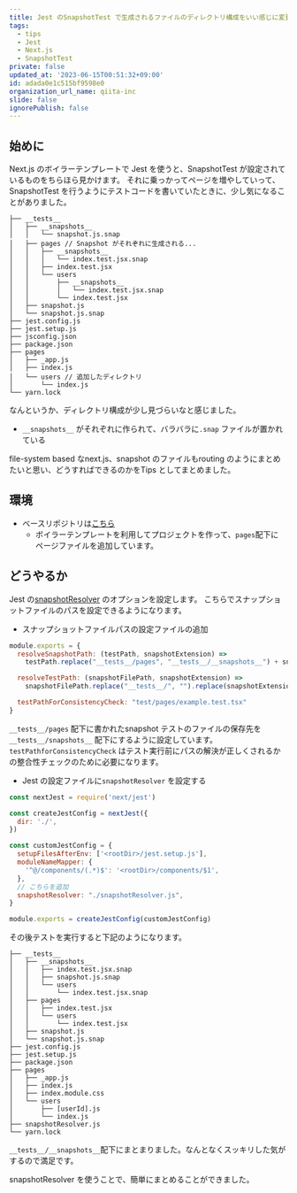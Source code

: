 ```yaml
---
title: Jest のSnapshotTest で生成されるファイルのディレクトリ構成をいい感じに変更する
tags:
  - tips
  - Jest
  - Next.js
  - SnapshotTest
private: false
updated_at: '2023-06-15T00:51:32+09:00'
id: adada0e1c515bf9598e0
organization_url_name: qiita-inc
slide: false
ignorePublish: false
---
```

## 始めに

Next.js のボイラーテンプレートで Jest を使うと、SnapshotTest が設定されているものをちらほら見かけます。
それに乗っかってページを増やしていって、SnapshotTest を行うようにテストコードを書いていたときに、少し気になることがありました。

```txt:テスト実行後のディレクトリ(説明に不要なものは省略)
├── __tests__
│   ├── __snapshots__
│   │   └── snapshot.js.snap
│   ├── pages // Snapshot がそれぞれに生成される...
│   │   ├── __snapshots__
│   │   │   └── index.test.jsx.snap
│   │   ├── index.test.jsx
│   │   └── users
│   │       ├── __snapshots__
│   │       │   └── index.test.jsx.snap
│   │       └── index.test.jsx
│   ├── snapshot.js
│   └── snapshot.js.snap
├── jest.config.js
├── jest.setup.js
├── jsconfig.json
├── package.json
├── pages
│   ├── _app.js
│   ├── index.js
│   └── users // 追加したディレクトリ
│       └── index.js
└── yarn.lock
```

なんというか、ディレクトリ構成が少し見づらいなと感じました。

- `__snapshots__` がそれぞれに作られて、バラバラに`.snap` ファイルが置かれている

file-system based なnext.js、snapshot のファイルもrouting のようにまとめたいと思い、どうすればできるのかをTips としてまとめました。

## 環境

- ベースリポジトリは[こちら](https://github.com/vercel/next.js/tree/canary/examples/with-jest)
  - ボイラーテンプレートを利用してプロジェクトを作って、`pages`配下に ページファイルを追加しています。

## どうやるか

Jest の[snapshotResolver](https://jestjs.io/ja/docs/configuration#snapshotresolver-string) のオプションを設定します。
こちらでスナップショットファイルのパスを設定できるようになります。

- スナップショットファイルパスの設定ファイルの追加

```js:snapshotResolver.js
module.exports = {
  resolveSnapshotPath: (testPath, snapshotExtension) =>
    testPath.replace("__tests__/pages", "__tests__/__snapshots__") + snapshotExtension,

  resolveTestPath: (snapshotFilePath, snapshotExtension) =>
    snapshotFilePath.replace("__tests__/", "").replace(snapshotExtension, ""),

  testPathForConsistencyCheck: "test/pages/example.test.tsx"
}
```

`__tests__/pages` 配下に書かれたsnapshot テストのファイルの保存先を`__tests__/snapshots__` 配下にするように設定しています。
`testPathforConsistencyCheck` はテスト実行前にパスの解決が正しくされるかの整合性チェックのために必要になります。

- Jest の設定ファイルに`snapshotResolver` を設定する

```js:jest.config.js
const nextJest = require('next/jest')

const createJestConfig = nextJest({
  dir: './',
})

const customJestConfig = {
  setupFilesAfterEnv: ['<rootDir>/jest.setup.js'],
  moduleNameMapper: {
    '^@/components/(.*)$': '<rootDir>/components/$1',
  },
  // こちらを追加
  snapshotResolver: "./snapshotResolver.js",
}

module.exports = createJestConfig(customJestConfig)
```

その後テストを実行すると下記のようになります。

```txt:修正後のテスト実行後のディレクトリ
├── __tests__
│   ├── __snapshots__
│   │   ├── index.test.jsx.snap
│   │   ├── snapshot.js.snap
│   │   └── users
│   │       └── index.test.jsx.snap
│   ├── pages
│   │   ├── index.test.jsx
│   │   └── users
│   │       └── index.test.jsx
│   ├── snapshot.js
│   └── snapshot.js.snap
├── jest.config.js
├── jest.setup.js
├── package.json
├── pages
│   ├── _app.js
│   ├── index.js
│   ├── index.module.css
│   └── users
│       ├── [userId].js
│       └── index.js
├── snapshotResolver.js
└── yarn.lock
```

`__tests__/__snapshots__`配下にまとまりました。なんとなくスッキリした気がするので満足です。

snapshotResolver を使うことで、簡単にまとめることができました。
